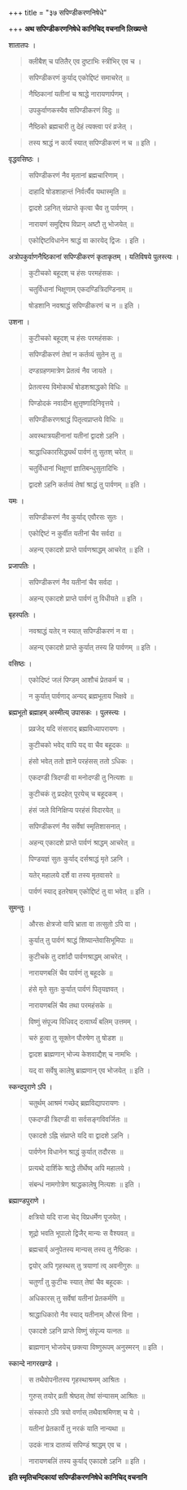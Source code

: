 +++
title = "३७ सपिण्डीकरणनिषेधे"

+++
**अथ सपिण्डीकरणनिषेधे कानिचिद् वचनानि लिख्यन्ते**

शातातपः ।

> क्लीबैश् च पतितैर् एव दुष्टाभिः स्त्रीभिर् एव च ।

> सपिण्डीकरणं कुर्याद् एकोद्दिष्टं समाचरेत् ॥

> नैष्ठिकानां यतीनां च श्राद्धे नारायणार्पणम् ।

> उपकुर्वाणकस्यैव सपिण्डीकरणं विदुः ॥

> नैष्ठिको ब्रह्मचारी तु देहं त्यक्त्वा परं व्रजेत् ।

> तस्य श्राद्धं न कार्यं स्यात् सपिण्डीकरणं न च ॥ इति ।

वृद्धवसिष्ठः ।

> सपिण्डीकरणं नैव मृतानां ब्रह्मचारिणाम् ।

> दाहादि षोडशाहान्तं निर्वर्त्यैव यथास्मृति ॥

> द्वादशे ऽहनित् संप्राप्ते कृत्वा चैव तु पार्वणम् ।

> नारायणं समुद्दिश्य विप्रान् अष्टौ तु भोजयेत् ॥

> एकोद्दिष्टविधानेन श्राद्धं वा कारयेद् द्विजः । इति ।

अत्रोपकुर्वाणनैष्ठिकानां सपिण्डीकरणं कृताकृतम् । यतिविषये पुलस्त्यः ।

> कुटीचको बहूदश् च हंसः परमहंसकः ।

> चतुर्विधानां भिक्षूणाम् एकदण्डित्रिदण्डिनाम् ॥

> षोडशानि नवश्राद्धं सपिण्डीकरणं च न ॥ इति ।

उशना ।

> कुटीचको बहूदश् च हंसः परमहंसकः ।

> सपिण्डीकरणं तेषां न कर्तव्यं सुतेन तु ॥

> दण्डग्रहणमात्रेण प्रेतत्वं नैव जायते ।

> प्रेतत्वस्य विमोकार्थं षोडशश्राद्धको विधिः ॥

> पिण्डोदकं नवादीन क्षुत्तृष्णादिनिवृत्तये ।

> सपिण्डीकरणश्राद्धं पितृत्वप्राप्तये विधिः ॥

> अवस्थात्रयहीनानां यतीनां द्वादशे ऽहनि ।

> श्राद्धाधिकारसिद्ध्यर्थं पार्वणं तु सुतश् चरेत् ॥

> चतुर्विधानां भिक्षूणां ज्ञातिबन्धुसुतादिभिः ।

> द्वादशे ऽहनि कर्तव्यं तेषां श्राद्धं तु पार्वणम् ॥ इति ।

यमः ।

> सपिण्डीकरणं नैव कुर्याद् एवौरसः सुतः ।

> एकोद्दिष्टं न कुर्वीत यतीनां चैव सर्वदा ॥

> अहन्य् एकादशे प्राप्ते पार्वणश्राद्धम् आचरेत् ॥ इति ।

प्रजापतिः ।

> सपिण्डीकरणं नैव यतीनां चैव सर्वदा ।

> अहन्य् एकादशे प्राप्ते पार्वणं तु विधीयते ॥ इति ।

बृहस्पतिः ।

> नवश्राद्धं यतेर् न स्यात् सपिण्डीकरणं न वा ।

> अहन्य् एकादशे प्राप्ते कुर्यात् तस्य हि पार्वणम् ॥ इति ।

वसिष्ठः ।

> एकोदिष्टं जलं पिण्डम् आशौचं प्रेतकर्म च ।

> न कुर्यात् पार्वणाद् अन्यद् ब्रह्मभूताय भिक्षवे ॥

ब्रह्मभूतो ब्रह्माहम् अस्मीत्य् उपासकः । पुलस्त्यः ।

> प्रव्रजेद् यदि संसाराद् ब्रह्मविध्यापरायणः ।

> कुटीचको भवेद् वापि यद् वा चैव बहूदकः ॥

> हंसो भवेत् ततो ज्ञाने परहंसस् ततो ऽधिकः ।

> एकदण्डी त्रिदण्डी वा मनोदण्डी तु नित्यशः ॥

> कुटीचकं तु प्रदहेत् पूरयेच् च बहूदकम् ।

> हंसं जले विनिक्षिप्य परहंसं विदारयेत् ॥

> सपिण्डीकरणं नैव सर्वेषां स्मृतिशासनात् ।

> अहन्य् एकादशे प्राप्ते पार्वणं श्राद्धम् आचरेत् ॥

> पिण्डयज्ञं सुतः कुर्याद् दर्सश्राद्धं मृते ऽहनि ।

> यतेर् महालये दर्शे वा तस्य मृतवासरे ॥

> पार्वणं स्याद् इतरेषाम् एकोद्दिष्टं तु वा भवेत् ॥ इति ।

सुमन्तुः ।

> औरसः क्षेत्रजो वापि भ्राता वा तत्सुतो ऽपि वा ।

> कुर्यात् तु पार्वणं श्राद्धं शिष्यान्तेवासिभूमिपाः ॥

> कुटीचके तु दर्शादौ पार्वणश्राद्धम् आचरेत् ।

> नारायणबलिं चैव पार्वणं तु बहूदके ॥

> हंसे मृते सुतः कुर्यात् पार्वणं पितृयज्ञवत् ।

> नारायणबलिं चैव तथा परमहंसके ॥

> विष्णुं संपूज्य विधिवद् दत्वार्घ्यं बलिम् उत्तमम् ।

> चरुं हुत्वा तु सूक्तेन पौरुषेण तु षोडश ॥

> द्वादश ब्राह्मणान् भोज्य केशवाद्यैश् च नामभिः ।

> यद् वा सर्वेषु कालेषु ब्राह्मणान् एव भोजयेत् ॥ इति ।

स्कन्दपुराणे ऽपि ।

> चतुर्थम् आश्रमं गच्छेद् ब्रह्मविद्यापरायणः ।

> एकदण्डी त्रिदण्डी वा सर्वसङ्गविवर्जितः ॥

> एकादशे ऽह्नि संप्राप्ते यदि वा द्वादशे ऽहनि ।

> पार्वणेन विधानेन श्राद्धं कुर्यात् तदौरसः ॥

> प्रत्यब्दे दार्शिके श्राद्धे तीर्थेष्व् अपि महालये ।

> संबन्धं नामगोत्रेण श्राद्धकालेषु नित्यशः ॥ इति ।

ब्रह्माण्डपुराणे ।

> क्षत्रियो यदि राजा चेद् विप्रधर्मेण पूजयेत् ।

> शूद्रो भवति भूपालो द्विजैर् मान्यः स वैश्यवत् ॥

> ब्रह्मचार्य् अनुपेतस्य मान्यस् तस्य तु नैष्ठिकः ।

> द्वयोर् अपि गृहस्थस् तु त्रयाणां त्व् अवनीगुरुः ॥

> चतुर्णां तु कुटीचः स्यात् तेषां चैव बहूदकः ।

> अधिकारस् तु सर्वेषां यतीनां प्रेतकर्मणि ॥

> श्राद्धाधिकारो नैव स्याद् यतीनाम् औरसं विना ।

> एकादशे ऽहनि प्राप्ते विष्णुं संपूज्य यत्नतः ॥

> ब्राह्मणान् भोजयेच् छक्त्या विष्णुरूपम् अनुस्मरन् ॥ इति ।

स्कान्दे नागरखण्डे ।

> स तथैवोपनीतस्य गृहस्थाश्रमम् आश्रितः ।

> गुरुस् तयोर् व्रती श्रेष्ठस् तेषां संन्यासम् आश्रितः ॥

> संस्कारो ऽपि त्रयो वर्णास् तथैवाश्रमिणश् च ये ।

> यतीनां प्रेतकार्ये तु नरकं याति नान्यथा ॥

> उदकं नात्र दातव्यं सपिण्डं श्राद्धम् एव च ।

> नारायणबलिं तस्य कुर्याद् एकादशे ऽहनि ॥ इति ।

**इति स्मृतिचन्दिकायां सपिण्डीकरणनिषेधे कानिचिद् वचनानि**
